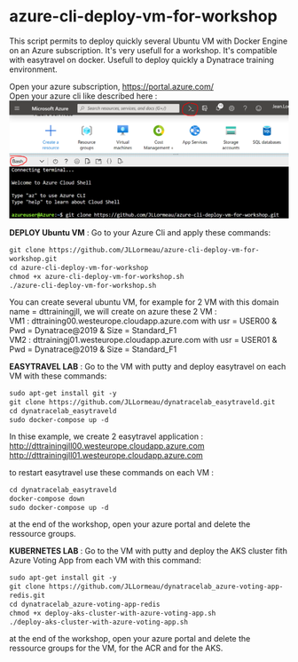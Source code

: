 # azure-cli-deploy-vm-for-workshop
This script permits to deploy quickly several Ubuntu VM with Docker Engine on an Azure subscription. It's very usefull for a workshop. It's compatible with easytravel on docker. Usefull to deploy quickly a Dynatrace training environment.

Open your azure subscription, https://portal.azure.com/  
Open your azure cli like described here :  
![azurecli](azurecli.png)
  
  
**DEPLOY Ubuntu VM** : Go to your Azure Cli and apply these commands:   

    git clone https://github.com/JLLormeau/azure-cli-deploy-vm-for-workshop.git  
    cd azure-cli-deploy-vm-for-workshop  
    chmod +x azure-cli-deploy-vm-for-workshop.sh  
    ./azure-cli-deploy-vm-for-workshop.sh  
      
      
You can create several ubuntu VM, for example for 2 VM with this domain name = dttrainingjll, we will create on azure these 2 VM :  
VM1 : dttraining00.westeurope.cloudapp.azure.com with usr = USER00 & Pwd = Dynatrace@2019 & Size = Standard_F1  
VM2 : dttrainingj01.westeurope.cloudapp.azure.com with usr = USER01 & Pwd = Dynatrace@2019 & Size = Standard_F1  
  
  
**EASYTRAVEL LAB** : Go to the VM with putty and deploy easytravel on each VM with these commands:   
   
    sudo apt-get install git -y  
    git clone https://github.com/JLLormeau/dynatracelab_easytraveld.git  
    cd dynatracelab_easytraveld  
    sudo docker-compose up -d  

In thise example, we create 2 easytravel application :  
http://dttrainingjll00.westeurope.cloudapp.azure.com  
http://dttrainingjll01.westeurope.cloudapp.azure.com  

to restart easytravel use these commands on each VM :  
    
    cd dynatracelab_easytraveld  
    docker-compose down  
    sudo docker-compose up -d  

at the end of the workshop, open your azure portal and delete the ressource groups.  
  
  
**KUBERNETES LAB** : Go to the VM with putty and deploy the AKS cluster fith Azure Voting App from each VM with this command:
    
    sudo apt-get install git -y  
    git clone https://github.com/JLLormeau/dynatracelab_azure-voting-app-redis.git  
    cd dynatracelab_azure-voting-app-redis  
    chmod +x deploy-aks-cluster-with-azure-voting-app.sh  
    ./deploy-aks-cluster-with-azure-voting-app.sh  
      

at the end of the workshop, open your azure portal and delete the ressource groups for the VM, for the ACR and for the AKS.  


